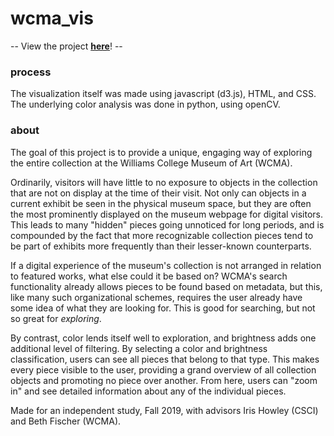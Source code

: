 # wcma_vis

-- View the project [**here**](https://michaela012.github.io/wcma_vis/final_vis/)! --

### process
The visualization itself was made using javascript (d3.js), HTML, and CSS. The underlying color analysis was done in python, using openCV. 

### about
 The goal of this project is to provide a unique, engaging way of exploring the entire collection at the Williams College Museum of Art (WCMA). 

Ordinarily, visitors will have little to no exposure to objects in the collection that are not on display at the time of their visit. Not only can objects in a current exhibit be seen in the physical museum space, but they are often the most prominently displayed on the museum webpage for digital visitors. This leads to many "hidden" pieces going unnoticed for long periods, and is compounded by the fact that more recognizable collection pieces tend to be part of exhibits more frequently than their lesser-known counterparts.

If a digital experience of the museum's collection is not arranged in relation to featured works, what else could it be based on? WCMA's search functionality already allows pieces to be found based on metadata, but this, like many such organizational schemes, requires the user already have some idea of what they are looking for. This is good for searching, but not so great for *exploring*. 

By contrast, color lends itself well to exploration, and brightness adds one additional level of filtering. By selecting a color and brightness classification, users can see all pieces that belong to that type. This makes every piece visible to the user, providing a grand overview of all collection objects and promoting no piece over another. From here, users can "zoom in" and see detailed information about any of the individual pieces. 


Made for an independent study, Fall 2019, with advisors Iris Howley (CSCI) and Beth Fischer (WCMA).
